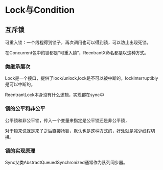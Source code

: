 # Lock与Condition

## 互斥锁

可重入锁：一个线程得到锁子，再次调用也可以得到锁，可以防止出现死锁。

在Concurrent包中的锁都是“可重入锁”，ReentrantX命名都是以这种方式。

### 类继承层次

Lock是一个接口，提供了lock/unlock,lock是不可以被中断的，lockInterruptibly是可以中断的。

ReentrantLock本身没有什么逻辑，实现都在sync中

### 锁的公平和非公平

公平锁和非公平锁，传入一个变量来指定是公平锁还是非公平锁，

对于锁来说就是来了之后直接抢锁，默认也是这种方式的，好处就是减少线程切换。

### 锁的实现原理

Sync父类AbstractQueuedSynchronized通常作为队列同步器。